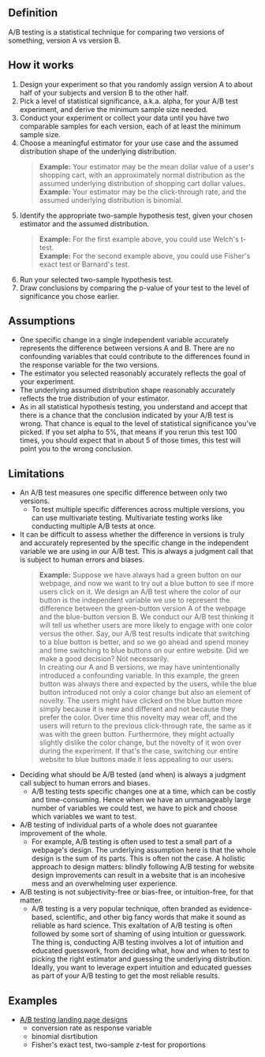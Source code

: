 ## Definition  
A/B testing is a statistical technique for comparing two versions of something, version A vs version B.  

## How it works  
1. Design your experiment so that you randomly assign version A to about half of your subjects and version B to the other half.  
2. Pick a level of statistical significance, a.k.a. alpha, for your A/B test experiment, and derive the minimum sample size needed.  
3. Conduct your experiment or collect your data until you have two comparable samples for each version, each of at least the minimum sample size.   
4. Choose a meaningful estimator for your use case and the assumed distribution shape of the underlying distribution.  
   >**Example:** Your estimator may be the mean dollar value of a user's shopping cart, with an approximately normal distribution as the assumed underlying distribution of shopping cart dollar values.  
   >**Example:** Your estimator may be the click-through rate, and the assumed underlying distribution is binomial.  
5. Identify the appropriate two-sample hypothesis test, given your chosen estimator and the assumed distribution.  
   >**Example:** For the first example above, you could use Welch's t-test.  
   >**Example:** For the second example above, you could use Fisher's exact test or Barnard's test.  
6. Run your selected two-sample hypothesis test.  
7. Draw conclusions by comparing the p-value of your test to the level of significance you chose earlier.  

## Assumptions  
- One specific change in a single independent variable accurately represents the difference between versions A and B. There are no confounding variables that could contribute to the differences found in the response variable for the two versions.  
- The estimator you selected reasonably accurately reflects the goal of your experiment.  
- The underlying assumed distribution shape reasonably accurately reflects the true distribution of your estimator.  
- As in all statistical hypothesis testing, you understand and accept that there is a chance that the conclusion indicated by your A/B test is wrong. That chance is equal to the level of statistical significance you've picked. If you set alpha to 5%, that means if you rerun this test 100 times, you should expect that in about 5 of those times, this test will point you to the wrong conclusion.  

## Limitations  
- An A/B test measures one specific difference between only two versions.  
  - To test multiple specific differences across multiple versions, you can use multivariate testing. Multivariate testing works like conducting multiple A/B tests at once.  
- It can be difficult to assess whether the difference in versions is truly and accurately represented by the specific change in the independent variable we are using in our A/B test. This is always a judgment call that is subject to human errors and biases.  
  >**Example:** Suppose we have always had a green button on our webpage, and now we want to try out a blue button to see if more users click on it. We design an A/B test where the color of our button is the independent variable we use to represent the difference between the green-button version A of the webpage and the blue-button version B. We conduct our A/B test thinking it will tell us whether users are more likely to engage with one color versus the other. Say, our A/B test results indicate that switching to a blue button is better, and so we go ahead and spend money and time switching to blue buttons on our entire website. Did we make a good decision? Not necessarily.  
  >In creating our A and B versions, we may have unintentionally introduced a confounding variable. In this example, the green button was always there and expected by the users, while the blue button introduced not only a color change but also an element of novelty. The users might have clicked on the blue button more simply because it is new and different and not because they prefer the color. Over time this novelty may wear off, and the users will return to the previous click-through rate, the same as it was with the green button. Furthermore, they might actually slightly dislike the color change, but the novelty of it won over during the experiment. If that's the case, switching our entire website to blue buttons made it less appealing to our users.  
- Deciding what should be A/B tested (and when) is always a judgment call subject to human errors and biases.  
  - A/B testing tests specific changes one at a time, which can be costly and time-consuming. Hence when we have an unmanageably large number of variables we could test, we have to pick and choose which variables we want to test.  
- A/B testing of individual parts of a whole does not guarantee improvement of the whole.  
  - For example, A/B testing is often used to test a small part of a webpage's design. The underlying assumption here is that the whole design is the sum of its parts. This is often not the case. A holistic approach to design matters: blindly following A/B testing for website design improvements can result in a website that is an incohesive mess and an overwhelming user experience.  
- A/B testing is not subjectivity-free or bias-free, or intuition-free, for that matter.  
  - A/B testing is a very popular technique, often branded as evidence-based, scientific, and other big fancy words that make it sound as reliable as hard science. This exaltation of A/B testing is often followed by some sort of shaming of using intuition or guesswork. The thing is, conducting A/B testing involves a lot of intuition and educated guesswork, from deciding what, how and when to test to picking the right estimator and guessing the underlying distribution. Ideally, you want to leverage expert intuition and educated guesses as part of your A/B testing to get the most reliable results.

## Examples  
- [A/B testing landing page designs](https://github.com/33eyes/data-science-notes/blob/main/examples/AB_test_landing_page_conversion_rate.ipynb)  
  - conversion rate as response variable  
  - binomial disrtibution
  - Fisher's exact test, two-sample z-test for proportions  